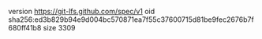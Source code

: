 version https://git-lfs.github.com/spec/v1
oid sha256:ed3b829b94e9d004bc570871ea7f55c37600715d81be9fec2676b7f680ff41b8
size 3309
